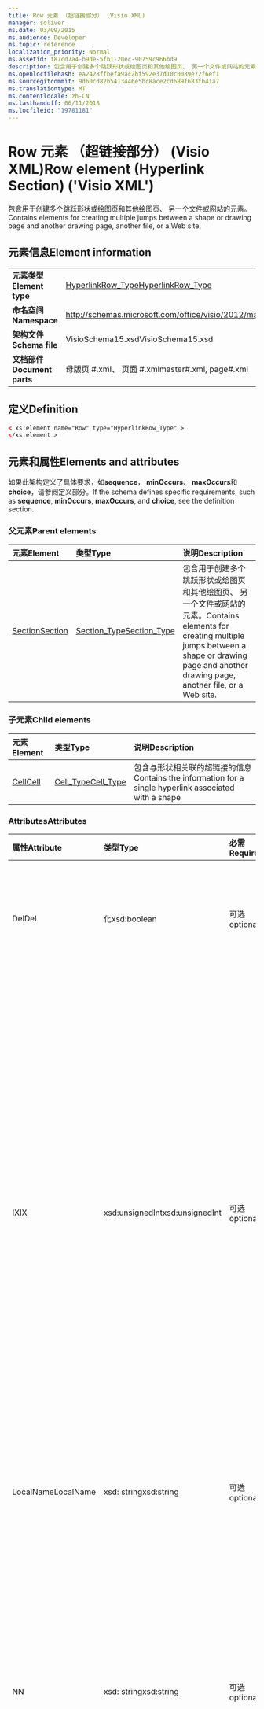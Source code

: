 ```yaml
---
title: Row 元素 （超链接部分） (Visio XML)
manager: soliver
ms.date: 03/09/2015
ms.audience: Developer
ms.topic: reference
localization_priority: Normal
ms.assetid: f87cd7a4-b9de-5fb1-20ec-90759c966bd9
description: 包含用于创建多个跳跃形状或绘图页和其他绘图页、 另一个文件或网站的元素。
ms.openlocfilehash: ea2428ffbefa9ac2bf592e37d10c0089e72f6ef1
ms.sourcegitcommit: 9d60cd82b5413446e5bc8ace2cd689f683fb41a7
ms.translationtype: MT
ms.contentlocale: zh-CN
ms.lasthandoff: 06/11/2018
ms.locfileid: "19781181"
---
```

# <a name="row-element-hyperlink-section-visio-xml"></a><span data-ttu-id="63e4d-103">Row 元素 （超链接部分） (Visio XML)</span><span class="sxs-lookup"><span data-stu-id="63e4d-103">Row element (Hyperlink Section) ('Visio XML')</span></span>

<span data-ttu-id="63e4d-104">包含用于创建多个跳跃形状或绘图页和其他绘图页、 另一个文件或网站的元素。</span><span class="sxs-lookup"><span data-stu-id="63e4d-104">Contains elements for creating multiple jumps between a shape or drawing page and another drawing page, another file, or a Web site.</span></span>
  
## <a name="element-information"></a><span data-ttu-id="63e4d-105">元素信息</span><span class="sxs-lookup"><span data-stu-id="63e4d-105">Element information</span></span>

|||
|:-----|:-----|
|<span data-ttu-id="63e4d-106">**元素类型**</span><span class="sxs-lookup"><span data-stu-id="63e4d-106">**Element type**</span></span> <br/> |[<span data-ttu-id="63e4d-107">HyperlinkRow_Type</span><span class="sxs-lookup"><span data-stu-id="63e4d-107">HyperlinkRow_Type</span></span>](hyperlinkrow_type-complextypevisio-xml.md) <br/> |
|<span data-ttu-id="63e4d-108">**命名空间**</span><span class="sxs-lookup"><span data-stu-id="63e4d-108">**Namespace**</span></span> <br/> |http://schemas.microsoft.com/office/visio/2012/main  <br/> |
|<span data-ttu-id="63e4d-109">**架构文件**</span><span class="sxs-lookup"><span data-stu-id="63e4d-109">**Schema file**</span></span> <br/> |<span data-ttu-id="63e4d-110">VisioSchema15.xsd</span><span class="sxs-lookup"><span data-stu-id="63e4d-110">VisioSchema15.xsd</span></span>  <br/> |
|<span data-ttu-id="63e4d-111">**文档部件**</span><span class="sxs-lookup"><span data-stu-id="63e4d-111">**Document parts**</span></span> <br/> |<span data-ttu-id="63e4d-112">母版页 #.xml、 页面 #.xml</span><span class="sxs-lookup"><span data-stu-id="63e4d-112">master#.xml, page#.xml</span></span>  <br/> |
   
## <a name="definition"></a><span data-ttu-id="63e4d-113">定义</span><span class="sxs-lookup"><span data-stu-id="63e4d-113">Definition</span></span>

```XML
< xs:element name="Row" type="HyperlinkRow_Type" >
</xs:element >
```

## <a name="elements-and-attributes"></a><span data-ttu-id="63e4d-114">元素和属性</span><span class="sxs-lookup"><span data-stu-id="63e4d-114">Elements and attributes</span></span>

<span data-ttu-id="63e4d-115">如果此架构定义了具体要求，如**sequence**， **minOccurs**、 **maxOccurs**和**choice**，请参阅定义部分。</span><span class="sxs-lookup"><span data-stu-id="63e4d-115">If the schema defines specific requirements, such as **sequence**, **minOccurs**, **maxOccurs**, and **choice**, see the definition section.</span></span> 
  
### <a name="parent-elements"></a><span data-ttu-id="63e4d-116">父元素</span><span class="sxs-lookup"><span data-stu-id="63e4d-116">Parent elements</span></span>

|<span data-ttu-id="63e4d-117">**元素**</span><span class="sxs-lookup"><span data-stu-id="63e4d-117">**Element**</span></span>|<span data-ttu-id="63e4d-118">**类型**</span><span class="sxs-lookup"><span data-stu-id="63e4d-118">**Type**</span></span>|<span data-ttu-id="63e4d-119">**说明**</span><span class="sxs-lookup"><span data-stu-id="63e4d-119">**Description**</span></span>|
|:-----|:-----|:-----|
|[<span data-ttu-id="63e4d-120">Section</span><span class="sxs-lookup"><span data-stu-id="63e4d-120">Section</span></span>](section-element-sheet_type-complextypevisio-xml.md) <br/> |[<span data-ttu-id="63e4d-121">Section_Type</span><span class="sxs-lookup"><span data-stu-id="63e4d-121">Section_Type</span></span>](section_type-complextypevisio-xml.md) <br/> |<span data-ttu-id="63e4d-122">包含用于创建多个跳跃形状或绘图页和其他绘图页、 另一个文件或网站的元素。</span><span class="sxs-lookup"><span data-stu-id="63e4d-122">Contains elements for creating multiple jumps between a shape or drawing page and another drawing page, another file, or a Web site.</span></span>  <br/> |
   
### <a name="child-elements"></a><span data-ttu-id="63e4d-123">子元素</span><span class="sxs-lookup"><span data-stu-id="63e4d-123">Child elements</span></span>

|<span data-ttu-id="63e4d-124">**元素**</span><span class="sxs-lookup"><span data-stu-id="63e4d-124">**Element**</span></span>|<span data-ttu-id="63e4d-125">**类型**</span><span class="sxs-lookup"><span data-stu-id="63e4d-125">**Type**</span></span>|<span data-ttu-id="63e4d-126">**说明**</span><span class="sxs-lookup"><span data-stu-id="63e4d-126">**Description**</span></span>|
|:-----|:-----|:-----|
|[<span data-ttu-id="63e4d-127">Cell</span><span class="sxs-lookup"><span data-stu-id="63e4d-127">Cell</span></span>](cell-element-hyperlink-rowvisio-xml.md) <br/> |[<span data-ttu-id="63e4d-128">Cell_Type</span><span class="sxs-lookup"><span data-stu-id="63e4d-128">Cell_Type</span></span>](cell_type-complextypevisio-xml.md) <br/> |<span data-ttu-id="63e4d-129">包含与形状相关联的超链接的信息</span><span class="sxs-lookup"><span data-stu-id="63e4d-129">Contains the information for a single hyperlink associated with a shape</span></span>  <br/> |
   
### <a name="attributes"></a><span data-ttu-id="63e4d-130">Attributes</span><span class="sxs-lookup"><span data-stu-id="63e4d-130">Attributes</span></span>

|<span data-ttu-id="63e4d-131">**属性**</span><span class="sxs-lookup"><span data-stu-id="63e4d-131">**Attribute**</span></span>|<span data-ttu-id="63e4d-132">**类型**</span><span class="sxs-lookup"><span data-stu-id="63e4d-132">**Type**</span></span>|<span data-ttu-id="63e4d-133">**必需**</span><span class="sxs-lookup"><span data-stu-id="63e4d-133">**Required**</span></span>|<span data-ttu-id="63e4d-134">**说明**</span><span class="sxs-lookup"><span data-stu-id="63e4d-134">**Description**</span></span>|<span data-ttu-id="63e4d-135">**可能的值**</span><span class="sxs-lookup"><span data-stu-id="63e4d-135">**Possible values**</span></span>|
|:-----|:-----|:-----|:-----|:-----|
|<span data-ttu-id="63e4d-136">Del</span><span class="sxs-lookup"><span data-stu-id="63e4d-136">Del</span></span>  <br/> |<span data-ttu-id="63e4d-137">化</span><span class="sxs-lookup"><span data-stu-id="63e4d-137">xsd:boolean</span></span>  <br/> |<span data-ttu-id="63e4d-138">可选</span><span class="sxs-lookup"><span data-stu-id="63e4d-138">optional</span></span>  <br/> |<span data-ttu-id="63e4d-139">指定是否已删除的行，否则将继承主控形状。</span><span class="sxs-lookup"><span data-stu-id="63e4d-139">Specifies whether a row that would otherwise be inherited from a master shape has been deleted.</span></span>  <br/> |<span data-ttu-id="63e4d-140">化类型的值。</span><span class="sxs-lookup"><span data-stu-id="63e4d-140">Values of the xsd:boolean type.</span></span>  <br/> |
|<span data-ttu-id="63e4d-141">IX</span><span class="sxs-lookup"><span data-stu-id="63e4d-141">IX</span></span>  <br/> |<span data-ttu-id="63e4d-142">xsd:unsignedInt</span><span class="sxs-lookup"><span data-stu-id="63e4d-142">xsd:unsignedInt</span></span>  <br/> |<span data-ttu-id="63e4d-143">可选</span><span class="sxs-lookup"><span data-stu-id="63e4d-143">optional</span></span>  <br/> |<span data-ttu-id="63e4d-144">指定行的基于一的标识符。</span><span class="sxs-lookup"><span data-stu-id="63e4d-144">Specifies the one-based identifier for the row.</span></span> <span data-ttu-id="63e4d-145">该文件应该是唯一且大于同一节中的其他标识符。IX 属性只用于字符、 连接、 字段、 FillGradient、 geometry、 层、 LineGradient、 段落、 审核、 挑战和选项卡部分。</span><span class="sxs-lookup"><span data-stu-id="63e4d-145">It should be unqiue and greater than other identifiers in the same section.The IX attribute is only used for the Character, Connection, Field, FillGradient, Geometry, Layer, LineGradient, Paragraph, Reviewer, Scratch, and Tabs sections.</span></span> <span data-ttu-id="63e4d-146">行只能有一个 IX 或 N 属性。</span><span class="sxs-lookup"><span data-stu-id="63e4d-146">A row can only have one of the IX or N attributes.</span></span>  <br/> |<span data-ttu-id="63e4d-147">Xsd:unsignedInt 类型的值。</span><span class="sxs-lookup"><span data-stu-id="63e4d-147">Values of the xsd:unsignedInt type.</span></span>  <br/> |
|<span data-ttu-id="63e4d-148">LocalName</span><span class="sxs-lookup"><span data-stu-id="63e4d-148">LocalName</span></span>  <br/> |<span data-ttu-id="63e4d-149">xsd: string</span><span class="sxs-lookup"><span data-stu-id="63e4d-149">xsd:string</span></span>  <br/> |<span data-ttu-id="63e4d-150">可选</span><span class="sxs-lookup"><span data-stu-id="63e4d-150">optional</span></span>  <br/> |<span data-ttu-id="63e4d-151">指定行的唯一依赖于语言的名称。</span><span class="sxs-lookup"><span data-stu-id="63e4d-151">Specifies the unique language-dependent name of the row.</span></span>  <br/> |<span data-ttu-id="63e4d-152">Xsd: string 类型的值。</span><span class="sxs-lookup"><span data-stu-id="63e4d-152">Values of the xsd:string type.</span></span>  <br/> |
|<span data-ttu-id="63e4d-153">N</span><span class="sxs-lookup"><span data-stu-id="63e4d-153">N</span></span>  <br/> |<span data-ttu-id="63e4d-154">xsd: string</span><span class="sxs-lookup"><span data-stu-id="63e4d-154">xsd:string</span></span>  <br/> |<span data-ttu-id="63e4d-155">可选</span><span class="sxs-lookup"><span data-stu-id="63e4d-155">optional</span></span>  <br/> |<span data-ttu-id="63e4d-156">指定行的唯一的独立于语言的名称。N 属性仅用于用户、 属性、 操作、 控件、 连接、 超链接和 ActionTag 部分。</span><span class="sxs-lookup"><span data-stu-id="63e4d-156">Specifies the unique language-independent name of the row.The N attribute is only used for the User, Property, Actions, Control, Connection, Hyperlink, and ActionTag sections.</span></span> <span data-ttu-id="63e4d-157">行只能有一个 IX 或 N 属性。</span><span class="sxs-lookup"><span data-stu-id="63e4d-157">A row can only have one of the IX or N attributes.</span></span>  <br/> |<span data-ttu-id="63e4d-158">Xsd: string 类型的值。</span><span class="sxs-lookup"><span data-stu-id="63e4d-158">Values of the xsd:string type.</span></span>  <br/> |
|<span data-ttu-id="63e4d-159">T</span><span class="sxs-lookup"><span data-stu-id="63e4d-159">T</span></span>  <br/> |<span data-ttu-id="63e4d-160">xsd: string</span><span class="sxs-lookup"><span data-stu-id="63e4d-160">xsd:string</span></span>  <br/> |<span data-ttu-id="63e4d-161">可选</span><span class="sxs-lookup"><span data-stu-id="63e4d-161">optional</span></span>  <br/> |<span data-ttu-id="63e4d-162">指定由行和 geometry 可视化中使用的几何路径类型。</span><span class="sxs-lookup"><span data-stu-id="63e4d-162">Specifies the type of the geometric path represented by the row and used in geometry visualization.</span></span> <span data-ttu-id="63e4d-163">T 属性只用于 geometry 内容。</span><span class="sxs-lookup"><span data-stu-id="63e4d-163">The T attribute is only used for the Geometry section.</span></span>  <br/> |<span data-ttu-id="63e4d-164">Xsd: string 类型的值。</span><span class="sxs-lookup"><span data-stu-id="63e4d-164">Values of the xsd:string type.</span></span>  <br/> |
   

